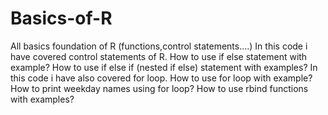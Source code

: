 # Basics-of-R
All basics foundation of R (functions,control statements....)
In this code i have covered control statements of R.
How to use if else statement with example?
How to use if else if (nested if else) statement with examples?
In this code i have also covered for loop.
How to use for loop with example?
How to print weekday names using for loop?
How to use rbind functions with examples?
